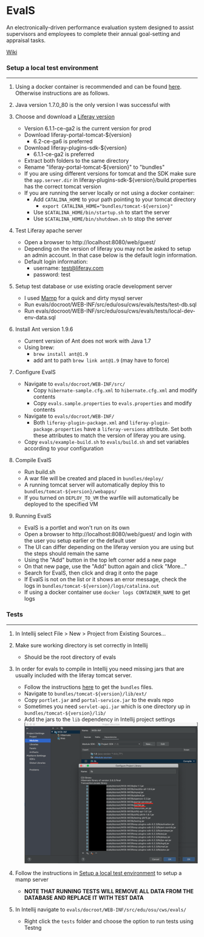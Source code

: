 # EvalS
An electronically-driven performance evaluation system designed
to assist supervisors and employees to complete their annual
goal-setting and appraisal tasks.

[Wiki](https://wiki.library.oregonstate.edu/confluence/display/EVALS/EvalS+Home)

### Setup a local test environment
---
1. Using a docker container is recommended and can be found [here](https://github.sig.oregonstate.edu/ecs-data/ansible-private-roles/tree/master/roles/evals_liferay_server_setup). Otherwise instructions are as follows.

2. Java version 1.7.0_80 is the only version I was successful with

3. Choose and download a [Liferay version](https://sourceforge.net/projects/lportal/files/Liferay%20Portal/)
    - Version 6.1.1-ce-ga2 is the current version for prod
    - Download liferay-portal-tomcat-${version}
        - 6.2-ce-ga6 is preferred
    - Download liferay-plugins-sdk-${version}
        - 6.1.1-ce-ga2 is preferred
    - Extract both folders to the same directory
    - Rename "liferay-portal-tomcat-${version}" to "bundles"
    - If you are using different versions for tomcat and the SDK make sure the `app.server.dir` in
      liferay-plugins-sdk-${version}/build.properties has the correct tomcat version
    - If you are running the server locally or not using a docker container:
        - Add `CATALINA_HOME` to your path pointing to your tomcat directory
          - `export CATALINA_HOME="bundles/tomcat-${version}"`
        - Use `$CATALINA_HOME/bin/startup.sh` to start the server
        - Use `$CATALINA_HOME/bin/shutdown.sh` to stop the server

4. Test Liferay apache server
    - Open a browser to http://localhost:8080/web/guest/
    - Depending on the version of liferay you may not be asked to setup an admin account. In that case below is the default login information.
    - Default login information:
      - username: test@liferay.com
      - password: test

5. Setup test database or use existing oracle development server
    - I used [Mamp](https://www.mamp.info/en/) for a quick and dirty mysql server
    - Run evals/docroot/WEB-INF/src/edu/osu/cws/evals/tests/test-db.sql
    - Run evals/docroot/WEB-INF/src/edu/osu/cws/evals/tests/local-dev-env-data.sql

6. Install Ant version 1.9.6
    - Current version of Ant does not work with Java 1.7
    - Using brew:
        - `brew install ant@1.9`
        - add ant to path `brew link ant@1.9` (may have to force)

7. Configure EvalS
    - Navigate to `evals/docroot/WEB-INF/src/`
      - Copy `hibernate-sample.cfg.xml` to `hibernate.cfg.xml` and modify contents
      - Copy `evals.sample.properties` to `evals.properties` and modify contents
    - Navigate to `evals/docroot/WEB-INF/`
      - Both `liferay-plugin-package.xml` and `liferay-plugin-package.properties` have a `liferay-versions` attribute. Set both these attributes to match the version of liferay you are using.
    - Copy `evals/example-build.sh` to `evals/build.sh` and set variables according to your configuration


8. Compile EvalS
    - Run build.sh
    - A war file will be created and placed in `bundles/deploy/`
    - A running tomcat server will automatically deploy this to `bundles/tomcat-${version}/webapps/`
    - If you turned on `DEPLOY_TO_VM` the warfile will automatically be deployed to the specified VM

9. Running EvalS
    - EvalS is a portlet and won't run on its own
    - Open a browser to http://localhost:8080/web/guest/ and login with the user you setup earlier or the default user
    - The UI can differ depending on the liferay version you are using but the steps should remain the same
    - Using the "Add" button in the top left corner add a new page
    - On that new page, use the "Add" button again and click "More..."
    - Search for EvalS, then click and drag it onto the page
    - If EvalS is not on the list or it shows an error message, check the logs in `bundles/tomcat-${version}/logs/catalina.out`
    - If using a docker container use `docker logs CONTAINER_NAME` to get logs

### Tests
---

1. In Intellij select File > New > Project from Existing Sources...

2. Make sure working directory is set correctly in Intellij
    - Should be the root directory of evals

3. In order for evals to compile in Intellij you need missing jars that are usually included with the liferay tomcat server.
    - Follow the instructions [here](#setup-a-local-test-environment) to get the `bundles` files.
    - Navigate to `bundles/tomcat-${version}/lib/ext/`
    - Copy `portlet.jar` and `portal-service.jar` to the evals repo
    - Sometimes you need `servlet-api.jar` which is one directory up in `bundles/tomcat-${version}/lib/`
    - Add the jars to the `lib` dependency in Intellij project settings
    ![Image](images/intellij-test-lib.png)

4. Follow the instructions in [Setup a local test environment](#setup-a-local-test-environment) to setup a mamp server
    - **NOTE THAT RUNNING TESTS WILL REMOVE ALL DATA FROM THE DATABASE AND REPLACE IT WITH TEST DATA**

5. In Intellij navigate to `evals/docroot/WEB-INF/src/edu/osu/cws/evals/`
    - Right click the `tests` folder and choose the option to run tests using Testng
